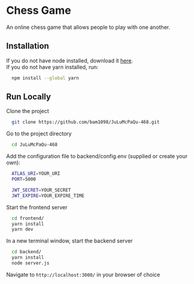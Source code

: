 # Chess Game

An online chess game that allows people to play with one another.

## Installation

If you do not have node installed, download it [here](https://nodejs.org/en/download/).
<br />
If you do not have yarn installed, run:

```bash
  npm install --global yarn
```

## Run Locally

Clone the project

```bash
  git clone https://github.com/bam1098/JuLuMcPaQu-468.git
```

Go to the project directory

```bash
  cd JuLuMcPaQu-468
```

Add the configuration file to backend/config.env (supplied or create your own):

```bash
  ATLAS_URI=YOUR_URI
  PORT=5000

  JWT_SECRET=YOUR_SECRET
  JWT_EXPIRE=YOUR_EXPIRE_TIME
```

Start the frontend server

```bash
  cd frontend/
  yarn install
  yarn dev
```

In a new terminal window, start the backend server

```bash
  cd backend/
  yarn install
  node server.js
```

Navigate to `http://localhost:3000/` in your browser of choice
